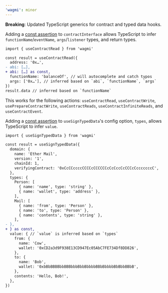 ```yaml
---
'wagmi': minor
---
```


**Breaking**: Updated TypeScript generics for contract and typed data hooks.

Adding a [const assertion](https://www.typescriptlang.org/docs/handbook/release-notes/typescript-3-4.html#const-assertions) to `contractInterface` allows TypeScript to infer `functionName`/`eventName`, `args`/`listener` types, and return types.

```diff
import { useContractRead } from 'wagmi'

const result = useContractRead({
  address: '0x…',
- abi: […],
+ abi: […] as const,
  functionName: 'balanceOf', // will autocomplete and catch typos
  args: ['0x…'], // inferred based on `abi`, `functionName`, `args`
})
result.data // inferred based on `functionName`
```

This works for the following actions: `useContractRead`, `useContractWrite`, `usePrepareContractWrite`, `useContractReads`, `useContractInfiniteReads`, and `useContractEvent`.

Adding a [const assertion](https://www.typescriptlang.org/docs/handbook/release-notes/typescript-3-4.html#const-assertions) to `useSignTypedData`'s config option, `types`, allows TypeScript to infer `value`.

```diff
import { useSignTypedData } from 'wagmi'

const result = useSignTypedData({
  domain: {
    name: 'Ether Mail',
    version: '1',
    chainId: 1,
    verifyingContract: '0xCcCCccccCCCCcCCCCCCcCcCccCcCCCcCcccccccC',
  },
  types: {
    Person: [
      { name: 'name', type: 'string' },
      { name: 'wallet', type: 'address' },
    ],
    Mail: [
      { name: 'from', type: 'Person' },
      { name: 'to', type: 'Person' },
      { name: 'contents', type: 'string' },
    ],
- },
+ } as const,
  value: { // `value` is inferred based on `types`
    from: {
      name: 'Cow',
      wallet: '0xCD2a3d9F938E13CD947Ec05AbC7FE734Df8DD826',
    },
    to: {
      name: 'Bob',
      wallet: '0xbBbBBBBbbBBBbbbBbbBbbbbBBbBbbbbBbBbbBBbB',
    },
    contents: 'Hello, Bob!',
  },
})
```
